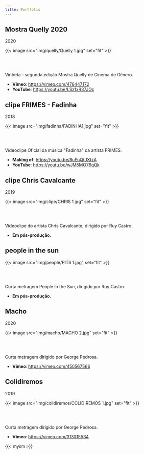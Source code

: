 ```yaml
---
title: Portfolio
---
```


## Mostra Quelly 2020

2020

{{< image src="img/quelly/Quelly 1.jpg" set="fit" >}}

<br/><br/>

Vinheta - segunda edição Mostra Quelly de Cinema de Gênero.

- **Vimeo**: https://vimeo.com/476447172
- **YouTube**: https://youtu.be/LSz1xR37JOc

## clipe FRIMES - Fadinha

2018

{{< image src="img/fadinha/FADINHA1.jpg" set="fit" >}}

<br/><br/>

Vídeoclipe Oficial da música "Fadinha" da artista FRIMES.

- **Making of**: https://youtu.be/8uEuQtJXtzA
- **YouTube**: https://youtu.be/wJM5MO76qQk

## clipe Chris Cavalcante

2019

{{< image src="img/clipe/CHRIS 1.jpg" set="fit" >}}

<br/><br/>

Vídeoclipe do artista Chris Cavalcante, dirigido por Ruy Castro.

- **Em pós-produção.**

## people in the sun

{{< image src="img/people/PITS 1.jpg" set="fit" >}}

<br/><br/>

Curta metragem People In the Sun, dirigido por Ruy Castro.

- **Em pós-produção.**

## Macho

2020

{{< image src="img/macho/MACHO 2.jpg" set="fit" >}}

<br/><br/>

Curta metragem dirigido por George Pedrosa.

- **Vimeo**: https://vimeo.com/450567566

## Colidiremos

2019

{{< image src="img/colidiremos/COLIDIREMOS 1.jpg" set="fit" >}}

<br/><br/>

Curta metragem dirigido por George Pedrosa.

- **Vimeo**: https://vimeo.com/313015534

{{< mysm >}}
